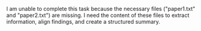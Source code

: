 I am unable to complete this task because the necessary files ("paper1.txt" and "paper2.txt") are missing. I need the content of these files to extract information, align findings, and create a structured summary.